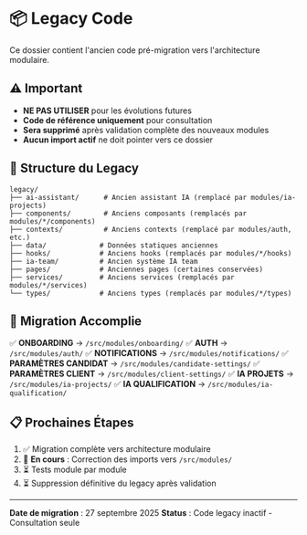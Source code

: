 # 📦 Legacy Code

Ce dossier contient l'ancien code pré-migration vers l'architecture modulaire.

## ⚠️ Important

- **NE PAS UTILISER** pour les évolutions futures
- **Code de référence uniquement** pour consultation
- **Sera supprimé** après validation complète des nouveaux modules
- **Aucun import actif** ne doit pointer vers ce dossier

## 📂 Structure du Legacy

```
legacy/
├── ai-assistant/      # Ancien assistant IA (remplacé par modules/ia-projects)
├── components/        # Anciens composants (remplacés par modules/*/components)
├── contexts/          # Anciens contexts (remplacé par modules/auth, etc.)
├── data/             # Données statiques anciennes
├── hooks/            # Anciens hooks (remplacés par modules/*/hooks)
├── ia-team/          # Ancien système IA team
├── pages/            # Anciennes pages (certaines conservées)
├── services/         # Anciens services (remplacés par modules/*/services)
└── types/            # Anciens types (remplacés par modules/*/types)
```

## 🔄 Migration Accomplie

✅ **ONBOARDING** → `/src/modules/onboarding/`
✅ **AUTH** → `/src/modules/auth/`
✅ **NOTIFICATIONS** → `/src/modules/notifications/`
✅ **PARAMÈTRES CANDIDAT** → `/src/modules/candidate-settings/`
✅ **PARAMÈTRES CLIENT** → `/src/modules/client-settings/`
✅ **IA PROJETS** → `/src/modules/ia-projects/`
✅ **IA QUALIFICATION** → `/src/modules/ia-qualification/`

## 📋 Prochaines Étapes

1. ✅ Migration complète vers architecture modulaire
2. 🔄 **En cours** : Correction des imports vers `/src/modules/`
3. ⏳ Tests module par module
4. ⏳ Suppression définitive du legacy après validation

---

**Date de migration** : 27 septembre 2025
**Status** : Code legacy inactif - Consultation seule